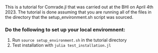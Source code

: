 This is a tutorial for Comrade.jl that was carried out at the BHI on April 4th 2023.
The tutorial is done assuming that you are running all of the files in the directory that the setup_environment.sh script was sourced.

### Do the following to set up your local enviromnent:

1. Run `source setup_environment.sh` in the tutorial directory
2. Test installation with `julia test_installation.jl`
